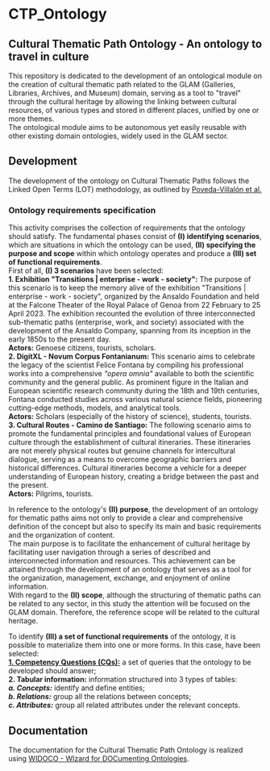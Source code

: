 # CTP_Ontology  
## Cultural Thematic Path Ontology - An ontology to travel in culture  
This repository is dedicated to the development of an ontological module on the creation of cultural thematic path related to the GLAM (Galleries, Libraries, Archives, and Museum) domain, serving as a tool to "travel" through the cultural heritage by allowing the linking between cultural resources, of various types and stored in different places, unified by one or more themes.  
The ontological module aims to be autonomous yet easily reusable with other existing domain ontologies, widely used in the GLAM sector.  

## Development  
The development of the ontology on Cultural Thematic Paths follows the Linked Open Terms (LOT) methodology, as outlined by [Poveda-Villalón et al.](https://www.sciencedirect.com/science/article/pii/S0952197622000525)  

### Ontology requirements specification
This activity comprises the collection of requirements that the ontology should satisfy. The fundamental phases consist of **(I) identifying scenarios**, which are situations in which the ontology can be used, **(II) specifying the purpose and scope** within which ontology operates and produce a **(III) set of functional requirements**.  
First of all, **(I) 3 scenarios** have been selected:  
**1. Exhibition "Transitions | enterprise - work - society":** The purpose of this scenario is to keep the memory alive of the exhibition "Transitions | enterprise - work - society", organized by the Ansaldo Foundation and held at the Falcone Theater of the Royal Palace of Genoa from 22 February to 25 April 2023. The exhibition recounted the evolution of three interconnected sub-thematic paths (enterprise, work, and society) associated with the development of the Ansaldo Company, spanning from its inception in the early 1850s to the present day.  
**Actors:** Genoese citizens, tourists, scholars.  
**2. DigitXL - Novum Corpus Fontanianum:** This scenario aims to celebrate the legacy of the scientist Felice Fontana by compiling his professional works into a comprehensive _"opera omnia"_ available to both the scientific community and the general public. As prominent figure in the Italian and European scientific research community during the 18th and 19th centuries, Fontana conducted studies across various natural science fields, pioneering cutting-edge methods, models, and analytical tools.  
**Actors:** Scholars (especially of the history of science), students, tourists.  
**3. Cultural Routes - Camino de Santiago:** The following scenario aims to promote the fundamental principles and foundational values of European culture through the establishment of cultural itineraries. These itineraries are not merely physical routes but genuine channels for intercultural dialogue, serving as a means to overcome geographic barriers and historical differences. Cultural itineraries become a vehicle for a deeper understanding of European history, creating a bridge between the past and the present.  
**Actors:** Pilgrims, tourists.  

In reference to the ontology's **(II) purpose**, the development of an ontology for thematic paths aims not only to provide a clear and comprehensive definition of the concept but also to specify its main and basic requirements and the organization of content.  
The main purpose is to facilitate the enhancement of cultural heritage by facilitating user navigation through a series of described and interconnected information and resources. This achievement can be attained through the development of an ontology that serves as a tool for the organization, management, exchange, and enjoyment of online information.  
With regard to the **(II) scope**, although the structuring of thematic paths can be related to any sector, in this study the attention will be focused on the GLAM domain. Therefore, the reference scope will be related to the cultural heritage.  

To identify **(III) a set of functional requirements** of the ontology, it is possible to materialize them into one or more forms. In this case, have been selected:  
**[1. Competency Questions (CQs):](https://github.com/TizianaPasciuto/CTP_Ontology/blob/0fdd8bbd03df998c3dd2aa1b1a311f9b798a6108/Competency_Questions.md)** a set of queries that the ontology to be developed should answer;  
**2. Tabular information:** information structured into 3 types of tables:  
    ***a. Concepts:*** identify and define entities;  
    ***b. Relations:*** group all the relations between concepts;  
    ***c. Attributes:*** group all related attributes under the relevant concepts.  


## Documentation
The documentation for the Cultural Thematic Path Ontology is realized using [WIDOCO - WIzard for DOCumenting Ontologies](https://github.com/dgarijo/Widoco).


